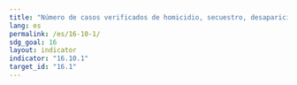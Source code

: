 ```yaml
---
title: "Número de casos verificados de homicidio, secuestro, desaparición forzada, detención arbitraria y tortura de periodistas, miembros asociados de los medios de comunicación, sindicalistas y defensores de los derechos humanos, en los 12 meses anteriores"
lang: es
permalink: /es/16-10-1/
sdg_goal: 16
layout: indicator
indicator: "16.10.1"
target_id: "16.1"
---
```


